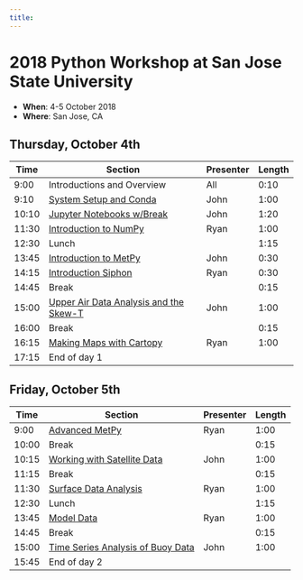 ```yaml
---
title:
---
```

# 2018 Python Workshop at San Jose State University

- **When**: 4-5 October 2018
- **Where**: San Jose, CA

## Thursday, October 4th

|  Time | Section                                      | Presenter   | Length |
|-------|----------------------------------------------|-------------|--------|
|  9:00 | Introductions and Overview                   | All         |  0:10  |
|  9:10 | [System Setup and Conda](https://github.com/Unidata/unidata-python-workshop/blob/master/presentations/10_Minutes_to_Conda.pdf)                       | John        |  1:00  |
| 10:10 | [Jupyter Notebooks w/Break](https://github.com/Unidata/unidata-python-workshop/blob/master/notebooks/Jupyter_Notebooks/Jupyter%20Notebooks%20Introduction.ipynb)                            | John        |  1:20  |
| 11:30 | [Introduction to NumPy](https://github.com/Unidata/unidata-python-workshop/blob/master/notebooks/NumPy/Numpy%20Basics.ipynb)                        | Ryan        |  1:00  |
| 12:30 | Lunch                                        |             |  1:15  |
| 13:45 | [Introduction to MetPy](https://github.com/Unidata/unidata-python-workshop/blob/master/notebooks/Metpy_Introduction/Introduction%20to%20MetPy.ipynb)                        | John        |  0:30  |
| 14:15 | [Introduction Siphon](https://github.com/Unidata/unidata-python-workshop/blob/master/notebooks/Siphon/Siphon%20Overview.ipynb)                          | Ryan        |  0:30  |
| 14:45 | Break                                        |             |  0:15  |
| 15:00 | [Upper Air Data Analysis and the Skew-T](https://github.com/Unidata/unidata-python-workshop/tree/master/notebooks/Skew_T)       | John         |  1:00  |
| 16:00 | Break                                        |             |  0:15  |
| 16:15 | [Making Maps with Cartopy](https://github.com/Unidata/unidata-python-workshop/blob/master/notebooks/CartoPy/CartoPy.ipynb)                     | Ryan        |  1:00  |
| 17:15 | End of day 1                                 |             |        |

## Friday, October 5th

|  Time | Section                                      | Presenter   | Length |
|-------|----------------------------------------------|-------------|--------|
|  9:00 | [Advanced MetPy](https://github.com/Unidata/unidata-python-workshop/blob/master/notebooks/MetPy_Advanced/Isentropic%20Analysis.ipynb)                               | Ryan        |  1:00  |
| 10:00 | Break                                        |             |  0:15  |
| 10:15 | [Working with Satellite Data](https://github.com/Unidata/unidata-python-workshop/blob/master/notebooks/Satellite_Data/Working%20with%20Satellite%20Data.ipynb)                  | John        |  1:00  |
| 11:15 | Break                                        |             |  0:15  |
| 11:30 | [Surface Data Analysis](https://github.com/Unidata/unidata-python-workshop/blob/master/notebooks/Surface_Data/Surface%20Data%20with%20Siphon%20and%20MetPy.ipynb)                        | Ryan        |  1:00  |
| 12:30 | Lunch                                        |             |  1:15  |  
| 13:45 | [Model Data](https://github.com/Unidata/unidata-python-workshop/blob/master/notebooks/Model_Output/Downloading%20model%20fields%20with%20NCSS.ipynb)                                   | Ryan        |  1:00  |
| 14:45 | Break                                        |             |  0:15  |
| 15:00 | [Time Series Analysis of Buoy Data](https://github.com/Unidata/unidata-python-workshop/blob/master/notebooks/Time_Series/Basic%20Time%20Series%20Plotting.ipynb)            | John      |  1:00  |
| 15:45 | End of day 2                                 |             |        |
